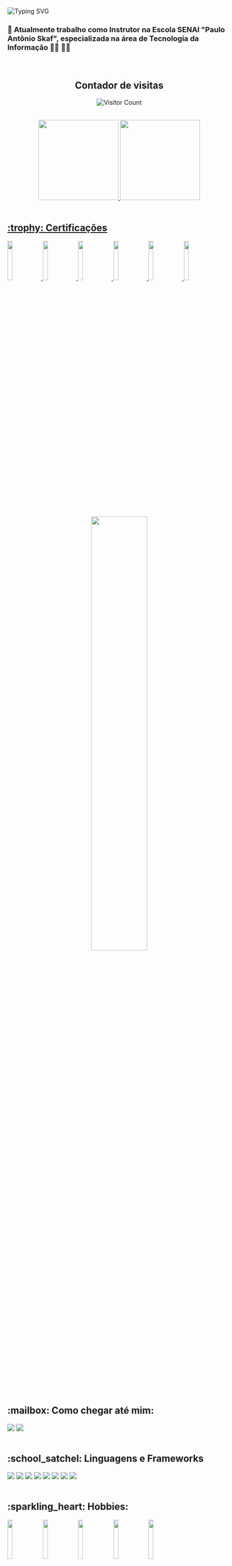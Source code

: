 <!-- Link para o site que cria o codigo para o texto com aparencia de digitação -->
<!-- https://readme-typing-svg.demolab.com/demo/ -->
<img src="https://readme-typing-svg.demolab.com?font=Titillium+Web&weight=500&size=36&duration=3000&pause=500&color=DEDEDE&width=870&height=70&lines=Ol%C3%A1%2C+me+chamo+Odirlei!+;Seja+bem+vindo+ao+meu+perfil+GitHub!%F0%9F%91%8B" alt="Typing SVG" />

### 🔭 Atualmente trabalho como Instrutor na Escola SENAI "Paulo Antônio Skaf", especializada na área de Tecnologia da Informação :man_teacher: :man_technologist:
  <br>

<!--
**odirlei-assis/odirlei-assis** is a ✨ _special_ ✨ repository because its `README.md` (this file) appears on your GitHub profile.

Here are some ideas to get you started:

- 🔭 Atualmente trabalho como Instrutor na Escola SENAI "Paulo Antônio Skaf", especializada na área de Tecnologia da Informação ...
- 🌱 I’m currently learning ...
- 👯 I’m looking to collaborate on ...
- 🤔 I’m looking for help with ...
- 💬 Ask me about ...
- 📫 Como chegar até mim: ...
- 😄 Pronouns: ...
- ⚡ Fun fact: ...
-->

<div align="center">
  <h2>Contador de visitas</h2> 
  
  ![Visitor Count](https://profile-counter.glitch.me/odirlei-assis/count.svg)  

 <!-- ![Snake animation](https://github.com/odirlei-assis/odirlei-assis/blob/output/github-contribution-grid-snake.svg) -->
  
</div>
    <br>

  
<div align="center">
<a href="https://github.com/odirlei-assis">
<img height="180em" src="https://github-readme-stats.vercel.app/api/top-langs/?username=odirlei-assis&layout=compact&langs_count=7&theme=dracula"/>
<img height="180em" src="https://github-readme-stats.vercel.app/api?username=odirlei-assis&show_icons=true&theme=dracula&include_all_commits=true&count_private=true"/>
</div>
    <br>

  
<div>
  <h2>:trophy: Certificações</h2>
  
  <a href="https://www.credly.com/badges/1ebd9810-1c24-4f1a-9a0c-ae5535d0593d/public_url" target="blank">
    <img width="15%" height="15%"  src="https://images.credly.com/size/340x340/images/be8fcaeb-c769-4858-b567-ffaaa73ce8cf/image.png"/>
  </a>  
  
  <a href="https://www.credly.com/badges/289eaa31-cc4d-4734-97a8-69a25b2e37ce/public_url" target="blank">
    <img width="15%" height="15%"  src="https://images.credly.com/size/340x340/images/4136ced8-75d5-4afb-8677-40b6236e2672/azure-ai-fundamentals-600x600.png"/>
  </a>
  
  <a href="https://www.credly.com/badges/be9b0580-ba0e-4a2b-b235-6a222c96e8b1/public_url" target="blank">
    <img width="15%" height="15%"  src="https://images.credly.com/size/220x220/images/fc1352af-87fa-4947-ba54-398a0e63322e/security-compliance-and-identity-fundamentals-600x600.png"/>
  </a>

  <a href="https://www.credly.com/badges/45d68770-a7ba-47c2-9154-455d0870c6d2/public_url" target="blank">
      <img width="15%" height="15%"  src="https://images.credly.com/size/220x220/images/70eb1e3f-d4de-4377-a062-b20fb29594ea/azure-data-fundamentals-600x600.png"/>
  </a>

  <a href="https://www.credly.com/badges/f24a4f29-85a7-4ab6-bb11-b7e43be48d4b/public_url" target="blank">
      <img width="15%" height="15%"  src="https://images.credly.com/images/2a6251f2-737b-4bf6-9190-d77570cc76fc/CERT-Fundamentals-Power-Platform.png"/>
  </a>  
  
  <a href="https://gohorseprocess.com.br/extreme-go-horse-xgh/" target="blank">
    <img width="15%" height="15%"  src="https://mlohrktvfr9b.i.optimole.com/cb:tVDx~16b5e/w:600/h:600/q:mauto/https://www.nerdstickers.com.br/wp-content/uploads/2020/12/adesivo-extreme-go-horse-ns.png"/>
  </a>
</div>
    <br>
      <br>

  
<div align="center">
<img width="50%" height="50%"  src="https://i.kym-cdn.com/photos/images/newsfeed/000/538/716/7f5.gif"/>
</div>
    <br>

  
<h2>:mailbox: Como chegar até mim:</h2>

<a href = "mailto:odirlei_sabella@hotmail.com"><img src="https://img.shields.io/badge/Hotmail-D14836?style=for-the-badge&logo=gmail&logoColor=white" target="_blank"></a>
<a href = "https://www.linkedin.com/in/odirlei-sabella/" target="_blank"><img src="https://img.shields.io/badge/linkedin-%230077B5.svg?&style=for-the-badge&logo=linkedin&logoColor=white"></a>
    <br>
      <br>

  
<div>
  <h2>:school_satchel: Linguagens e Frameworks</h2>
  <img src=https://progress-bar.dev/90?title=HTML />
  <img src=https://progress-bar.dev/80?title=CSS />
  <img src=https://progress-bar.dev/70?title=JAVASCRIPT />
  <img src=https://progress-bar.dev/85?title=CSHARP  />
  <img src=https://progress-bar.dev/70?title=BOOTSTRAP  />
  <img src=https://progress-bar.dev/65?title=ANGULAR  />
  <img src=https://progress-bar.dev/70?title=PHP  />
  <img src=https://progress-bar.dev/70?title=JAVA  />
</div>
    <br>

<div>
<h2>:sparkling_heart: Hobbies:</h2>
  
<img width="15%" height="15%" margin="30px" src="https://upload.wikimedia.org/wikipedia/commons/thumb/f/fc/Valorant_logo_-_pink_color_version.svg/2560px-Valorant_logo_-_pink_color_version.svg.png"/>

<img width="15%" height="15%" src="https://pbs.twimg.com/profile_images/1176916854738022400/Sg7hdyT0_400x400.png"/>
  
<img width="15%" height="15%" src="https://cdn-icons-png.flaticon.com/512/566/566287.png"/>
  
<img width="15%" height="15%" src="https://image.spreadshirtmedia.net/image-server/v1/designs/15116158,width=178,height=178,colors%5B0%5D=141754,colors%5B1%5D=D41C3B.png"/>

<!-- <img width="15%" height="15%" src="https://minecraftapk.in/wp-content/uploads/2022/04/kindpng_1650608.png"/> -->
  
<img width="15%" height="15%" src="https://static.wikia.nocookie.net/logopedia/images/f/f0/CoD_Modern_Warfare_II_%282022%29_logo_%28inverted%29.png/revision/latest/scale-to-width-down/250?cb=20220525030326"/>

</div>

